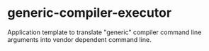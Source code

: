 generic-compiler-executor
=========================

Application template to translate "generic" compiler command line arguments into vendor dependent command line.